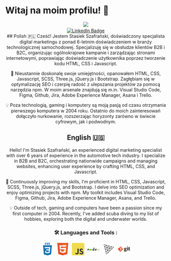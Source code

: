 # Witaj na moim profilu! 👋
<div id="header" align="center">
  <img src="https://media.giphy.com/media/M9gbBd9nbDrOTu1Mqx/giphy.gif" width="100"/>
  <div id="badges">
  <a href="https://www.linkedin.com/in/stanislaw-szafranski/">
    <img src="https://img.shields.io/badge/LinkedIn-blue?style=for-the-badge&logo=linkedin&logoColor=white" alt="LinkedIn Badge"/>
  </a>
</div>
## Polish 🇵🇱
Cześć! Jestem Stasiek Szafrański, doświadczony specjalista digital marketingu z ponad 6-letnim doświadczeniem w branży technologicznej samochodowej. Specjalizuję się w obsłudze klientów B2B i B2C, organizując ogólnokrajowe kampanie i zarządzając stronami internetowymi, poprawiając doświadczenie użytkownika poprzez tworzenie kodu HTML, CSS i Javascript.

🚀 Nieustannie doskonalę swoje umiejętności, opanowałem HTML, CSS, Javascript, SCSS, Three.js, jQuery.js i Bootstrap. Zagłębiam się w optymalizację SEO i czerpię radość z ulepszania projektów za pomocą narzędzia npm. W moim arsenale znajdują się m.in. Visual Studio Code, Figma, Github, Jira, Adobe Experience Manager, Asana i Trello.

💡 Poza technologią, gaming i komputery są moją pasją od czasu otrzymania pierwszego komputera w 2004 roku. Ostatnio do moich zainteresowań dołączyło nurkowanie, rozszerzając horyzonty zarówno w świecie cyfrowym, jak i podwodnym.

## English 🇺🇸
Hello! I'm Stasiek Szafrański, an experienced digital marketing specialist with over 6 years of experience in the automotive tech industry. I specialize in B2B and B2C, orchestrating nationwide campaigns and managing websites, enhancing user experience by crafting HTML, CSS, and Javascript.

🚀 Continuously improving my skills, I'm proficient in HTML, CSS, Javascript, SCSS, Three.js, jQuery.js, and Bootstrap. I delve into SEO optimization and enjoy optimizing projects with npm. My toolkit includes Visual Studio Code, Figma, Github, Jira, Adobe Experience Manager, Asana, and Trello.

💡 Outside of tech, gaming and computers have been a passion since my first computer in 2004. Recently, I've added scuba diving to my list of hobbies, exploring both the digital and underwater worlds.

### :hammer_and_wrench: Languages and Tools :
<div>
  <img src="https://github.com/devicons/devicon/blob/master/icons/css3/css3-plain-wordmark.svg"  title="CSS3" alt="CSS" width="40" height="40"/>&nbsp;
  <img src="https://github.com/devicons/devicon/blob/master/icons/html5/html5-original.svg" title="HTML5" alt="HTML" width="40" height="40"/>&nbsp;
  <img src="https://github.com/devicons/devicon/blob/master/icons/javascript/javascript-original.svg" title="JavaScript" alt="JavaScript" width="40" height="40"/>&nbsp;
  <img src="https://github.com/devicons/devicon/blob/master/icons/nodejs/nodejs-original-wordmark.svg" title="NodeJS" alt="NodeJS" width="40" height="40"/>&nbsp;
  <img src="https://github.com/devicons/devicon/blob/master/icons/threejs/threejs-original.svg" title="Three.js" alt="Three.js" width="40" height="40"/>&nbsp;
  <img src="https://github.com/devicons/devicon/blob/master/icons/git/git-original-wordmark.svg" title="Git" **alt="Git" width="40" height="40"/>
</div>
<!--
**No0n33/No0n33** is a ✨ _special_ ✨ repository because its `README.md` (this file) appears on your GitHub profile.

Here are some ideas to get you started:

- 🔭 I’m currently working on ...
- 🌱 I’m currently learning ...
- 👯 I’m looking to collaborate on ...
- 🤔 I’m looking for help with ...
- 💬 Ask me about ...
- 📫 How to reach me: ...
- 😄 Pronouns: ...
- ⚡ Fun fact: ...
-->
